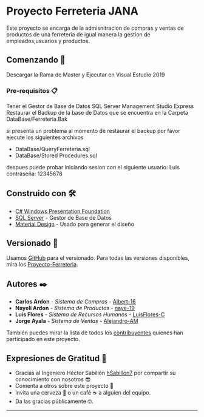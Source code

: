 # Proyecto Ferreteria JANA

Este proyecto se encarga de la admisnitracion de compras y ventas de productos de una ferreteria de igual manera
la gestion de empleados,usuarios y productos.

## Comenzando 🚀

Descargar la Rama de Master y Ejecutar en Visual Estudio 2019

### Pre-requisitos 📋

Tener el Gestor de Base de Datos SQL Server Management Studio Express
Restaurar el Backup de la base de Datos que se encuentra en la Carpeta DataBase/Ferreteria.Bak

si presenta un problema al momento de restaurar el backup por favor ejecute los siguientes archivos
* DataBase/QueryFerreteria.sql
* DataBase/Stored Procedures.sql

despues puede probar iniciando sesion con el siguiente usuario: Luis
contraseña: 12345678


## Construido con 🛠️

* [C# Windows Presentation Foundation](https://docs.microsoft.com/en-us/visualstudio/get-started/csharp/tutorial-wpf?view=vs-2019) 
* [SQL Server](https://docs.microsoft.com/en-us/sql/sql-server/?view=sql-server-ver15) - Gestor de Base de Datos
* [Material Design](https://material.io/design) - Usado para generar el diseño

## Versionado 📌

Usamos [GitHub](https://github.com/) para el versionado. Para todas las versiones disponibles, 
mira los [Proyecto-Ferreteria](https://github.com/Luis-FloresC/Proyecto-Ferreteria.git).

## Autores ✒️

* **Carlos Ardon** - *Sistema de Compras* - [Albert-16](https://github.com/Albert-16)
* **Nayeli Ardon** - *Sistema de Productos* - [naye-19](https://github.com/naye-19)
* **Luis Flores** - *Sistema de Recursos Humanos* - [LuisFlores-C](https://github.com/Luis-FloresC)
* **Jorge Ayala** - *Sistema de Ventas* - [Alejandro-AM](https://github.com/Alejandro-AM)

También puedes mirar la lista de todos los [contribuyentes](https://github.com/Luis-FloresC/Proyecto-Ferreteria/graphs/contributors) 
quíenes han participado en este proyecto. 

## Expresiones de Gratitud 🎁

* Gracias al Ingeniero Héctor Sabillón [hSabillon7](https://github.com/hsabillon7) por compartir su conocimiento con nosotros 😎
* Comenta a otros sobre este proyecto 📢
* Invita una cerveza 🍺 o un café ☕ a alguien del equipo. 
* Da las gracias públicamente 🤓.

---

